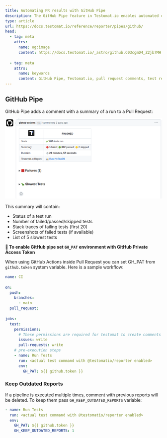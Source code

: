 ```yaml
---
title: Automating PR results with GitHub Pipe
description: The GitHub Pipe feature in Testomat.io enables automated comments on pull requests, summarizing test results with key metrics like passed/failed/skipped tests, stack traces, and slowest tests. It integrates through the GH_PAT environment variable, with options to keep previous reports using GH_KEEP_OUTDATED_REPORTS. This enhances CI workflows by providing detailed feedback directly in GitHub.
type: article
url: https://docs.testomat.io/reference/reporter/pipes/github/
head:
  - tag: meta
    attrs:
      name: og:image
      content: https://docs.testomat.io/_astro/github.C03cgmD4_Z2jb7MH.webp
      
  - tag: meta
    attrs:
      name: keywords
      content: GitHub Pipe, Testomat.io, pull request comments, test reporting, CI integration, GitHub Actions, GH_PAT, automated testing, test management
---
```

## GitHub Pipe

GitHub Pipe adds a comment with a summary of a run to a Pull Request:

![](./images/github.png)

This summary will contain:

- Status of a test run
- Number of failed/passed/skipped tests
- Stack traces of failing tests (first 20)
- Screenshots of failed tests (if available)
- List of 5 slowest tests

**🔌 To enable GitHub pipe set `GH_PAT` environment with GitHub Private Access Token**

When using GitHub Actions inside Pull Request you can set GH_PAT from `github.token` system variable. Here is a sample workflow:

```yaml
name: CI

on:
  push:
    branches:
      - main
  pull_request:

jobs:
  test:
    permissions:
      # These permissions are required for testomat to create comments on pull requests
      issues: write
      pull-requests: write
    # pre-execution steps
    - name: Run Tests
      run: <actual test command with @testomatio/reporter enabled>
      env:
        GH_PAT: ${{ github.token }}
```

### Keep Outdated Reports

If a pipeline is executed multiple times, comment with previous reports will be deleted. To keep them pass `GH_KEEP_OUTDATED_REPORTS` variable:

```yaml
- name: Run Tests
  run: <actual test command with @testomatio/reporter enabled>
  env:
    GH_PAT: ${{ github.token }}
    GH_KEEP_OUTDATED_REPORTS: 1
```


